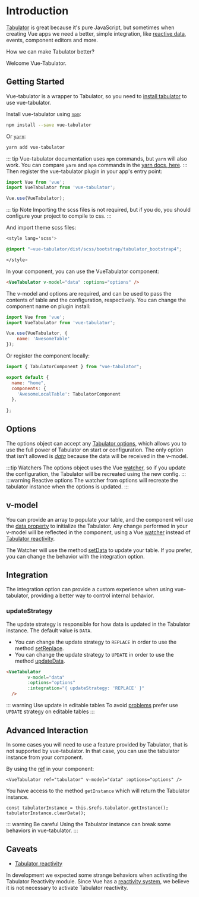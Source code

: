 # Introduction


[Tabulator](http://tabulator.info/) is great because it's pure JavaScript, but sometimes when creating Vue apps we need a better, simple integration, like [reactive data](http://tabulator.info/docs/4.2/release#reactive-data), events, component editors and more.

How we can make Tabulator better?

Welcome Vue-Tabulator.

## Getting Started

Vue-tabulator is a wrapper to Tabulator, so you need to [install tabulator](http://tabulator.info/docs/4.2/install#sources-npm) to use vue-tabulator.

Install vue-tabulator using [`npm`](https://www.npmjs.com/package/vue-tabulator):

```bash
npm install --save vue-tabulator
```

Or [`yarn`](https://yarnpkg.com/en/package/vue-tabulator):

```bash
yarn add vue-tabulator
```

::: tip
Vue-tabulator documentation uses `npm` commands, but `yarn` will also work. You can compare `yarn` and `npm` commands in the [yarn docs, here](https://yarnpkg.com/en/docs/migrating-from-npm#toc-cli-commands-comparison).
:::
Then register the vue-tabulator plugin in your app's entry point:

```javascript
import Vue from 'vue';
import VueTabulator from 'vue-tabulator';

Vue.use(VueTabulator);
```

::: tip Note
Importing the scss files is not required, but if you do, you should configure your project to compile to css.
:::

And import theme scss files:

```css
<style lang='scss'>

@import "~vue-tabulator/dist/scss/bootstrap/tabulator_bootstrap4";

</style>
```

In your component, you can use the VueTabulator component:

```html
<VueTabulator v-model="data" :options="options" />
```

The v-model and options are required, and can be used to pass the contents of table and the configuration, respectively.
You can change the component name on plugin install:

```javascript
import Vue from 'vue';
import VueTabulator from 'vue-tabulator';

Vue.use(VueTabulator, {
    name: 'AwesomeTable'
});
```
Or register the component locally: 


```javascript
import { TabulatorComponent } from "vue-tabulator";

export default {
  name: "home",
  components: {
    'AwesomeLocalTable': TabulatorComponent
  },
  
};
```

## Options

The options object can accept any [Tabulator options](http://tabulator.info/docs/4.2/options), which allows you to use the full power of Tabulator on start or configuration.
The only option that isn't allowed is [_data_](http://tabulator.info/docs/4.2/data#array-initial) because the data will be received in the v-model.

:::tip Watchers
The options object uses the Vue [watcher](https://vuejs.org/v2/guide/computed.html#Watchers), so if you update the configuration, the Tabulator will be recreated using the new config.
:::
:::warning Reactive options
The watcher from options will recreate the tabulator instance when the options is updated.
:::

## v-model

You can provide an array to populate your table, and the component will use the [data property](http://tabulator.info/docs/4.2/data#array-initial) to initialize the Tabulator. Any change performed in your v-model will be reflected in the component, using a Vue [watcher](https://vuejs.org/v2/guide/computed.html#Watchers) instead of [Tabulator reactivity](http://tabulator.info/docs/4.2/reactivity).

The Watcher will use the method [setData](http://tabulator.info/docs/4.2/data#array) to update your table. If you prefer, you can change the behavior with the integration option.

## Integration
The integration option can provide a custom experience when using vue-tabulator, 
providing a better way to control internal behavior.

### updateStrategy

The update strategy is responsible for how data is updated in the Tabulator instance. The default value is `DATA`.

- You can change the update strategy to `REPLACE` in order to use the method [setReplace](http://tabulator.info/docs/4.2/update#alter-replace).
- You can change the update strategy to `UPDATE` in order to use the method [updateData](http://tabulator.info/docs/4.2/update#alter-update).

```html
<VueTabulator 
        v-model="data" 
        :options="options" 
        :integration="{ updateStrategy: 'REPLACE' }" 
  />
```

::: warning Use update in editable tables
To avoid [problems](https://github.com/angeliski/vue-tabulator/issues/13) prefer use `UPDATE` strategy on editable tables
:::


## Advanced Interaction

In some cases you will need to use a feature provided by Tabulator, that is not supported by vue-tabulator. In that case, you can use the tabulator instance from your component.

By using the [ref](https://vuejs.org/v2/api/#ref) in your component:

```html{2}
<VueTabulator ref="tabulator" v-model="data" :options="options" />
```

You have access to the method `getInstance` which will return the Tabulator instance.

```javascript{1}
const tabulatorInstance = this.$refs.tabulator.getInstance();
tabulatorInstance.clearData();
```

::: warning Be careful
Using the Tabulator instance can break some behaviors in vue-tabulator.
:::
## Caveats
- [Tabulator reactivity](http://tabulator.info/docs/4.2/reactivity)

In development we expected some strange behaviors when activating the Tabulator Reactivity module. Since Vue has a [reactivity system](https://it.vuejs.org/v2/guide/reactivity.html), we believe it is not necessary to activate Tabulator reactivity.
